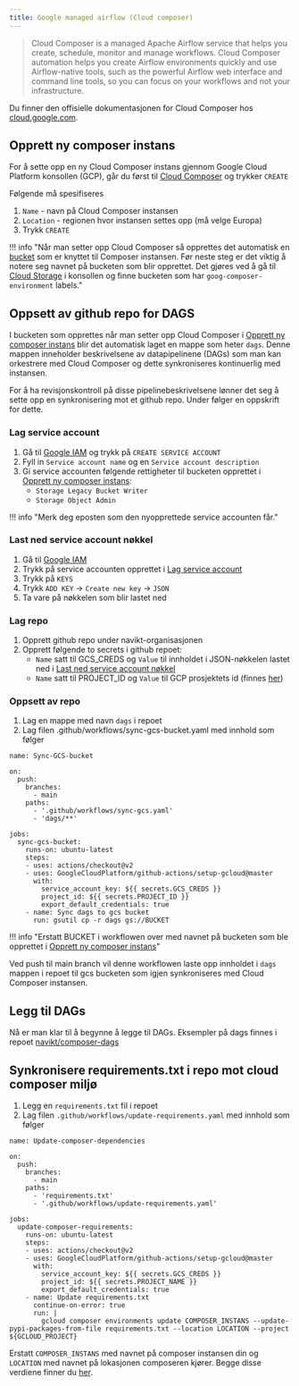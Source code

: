 ```yaml
---
title: Google managed airflow (Cloud composer)
---
```


> Cloud Composer is a managed Apache Airflow service that helps you create, schedule, 
monitor and manage workflows. Cloud Composer automation helps you create Airflow environments quickly and use 
Airflow-native tools, such as the powerful Airflow web interface and command line tools, so you can focus on your 
workflows and not your infrastructure.

Du finner den offisielle dokumentasjonen for Cloud Composer hos [cloud.google.com](https://cloud.google.com/composer/docs/concepts/overview).

## Opprett ny composer instans
For å sette opp en ny Cloud Composer instans gjennom Google Cloud Platform konsollen (GCP), 
går du først til [Cloud Composer](https://console.cloud.google.com/composer) og trykker `CREATE`

Følgende må spesifiseres

1. `Name` - navn på Cloud Composer instansen
2. `Location` - regionen hvor instansen settes opp (må velge Europa)
3. Trykk `CREATE`

!!! info "Når man setter opp Cloud Composer så opprettes det automatisk en [bucket](https://cloud.google.com/storage/docs/introduction) som er knyttet til Composer instansen. Før neste steg er det viktig å notere seg navnet på bucketen som blir opprettet. Det gjøres ved å gå til [Cloud Storage](https://console.cloud.google.com/storage) i konsollen og finne bucketen som har `goog-composer-environment` labels."



## Oppsett av github repo for DAGS
I bucketen som opprettes når man setter opp Cloud Composer i [Opprett ny composer instans](cloud-composer#opprett-ny-composer-instans) 
blir det automatisk laget en mappe som heter `dags`. Denne mappen inneholder beskrivelsene av datapipelinene (DAGs) som man kan 
orkestrere med Cloud Composer og dette synkroniseres kontinuerlig med instansen.


For å ha revisjonskontroll på disse pipelinebeskrivelsene lønner det seg å sette opp en synkronisering mot et github repo. Under
følger en oppskrift for dette.


### Lag service account
1. Gå til [Google IAM](https://console.cloud.google.com/iam-admin/serviceaccounts)
og trykk på `CREATE SERVICE ACCOUNT`
2. Fyll in `Service account name` og en `Service account description`
4. Gi service accounten følgende rettigheter til bucketen opprettet i [Opprett ny composer instans](cloud-composer#opprett-ny-composer-instans):
    - `Storage Legacy Bucket Writer`
    - `Storage Object Admin`

!!! info "Merk deg eposten som den nyopprettede service accounten får."


### Last ned service account nøkkel
1. Gå til [Google IAM](https://console.cloud.google.com/iam-admin/serviceaccounts)
2. Trykk på service accounten opprettet i [Lag service account](cloud-composer#lag-service-account)
3. Trykk på `KEYS`
4. Trykk `ADD KEY` -> `Create new key` -> `JSON`
5. Ta vare på nøkkelen som blir lastet ned

### Lag repo
1. Opprett github repo under navikt-organisasjonen
2. Opprett følgende to secrets i github repoet:
    - `Name` satt til GCS_CREDS og `Value` til innholdet i JSON-nøkkelen lastet ned i [Last ned service account nøkkel](cloud-composer#last-ned-service-account-nøkkel)
    - `Name` satt til PROJECT_ID og `Value` til GCP prosjektets id (finnes [her](https://console.cloud.google.com/home/dashboard))

### Oppsett av repo
1. Lag en mappe med navn `dags` i repoet
2. Lag filen .github/workflows/sync-gcs-bucket.yaml med innhold som følger

````
name: Sync-GCS-bucket

on:
  push:
    branches:
      - main
    paths:
      - '.github/workflows/sync-gcs.yaml'
      - 'dags/**'

jobs:
  sync-gcs-bucket:
    runs-on: ubuntu-latest
    steps:
    - uses: actions/checkout@v2
    - uses: GoogleCloudPlatform/github-actions/setup-gcloud@master
      with:
        service_account_key: ${{ secrets.GCS_CREDS }}
        project_id: ${{ secrets.PROJECT_ID }}
        export_default_credentials: true
    - name: Sync dags to gcs bucket
      run: gsutil cp -r dags gs://BUCKET
````

!!! info "Erstatt BUCKET i workflowen over med navnet på bucketen som ble opprettet i [Opprett ny composer instans](cloud-composer#opprett-ny-composer-instans)"


Ved push til main branch vil denne workflowen laste opp innholdet i `dags` mappen i repoet til gcs bucketen 
som igjen synkroniseres med Cloud Composer instansen.

## Legg til DAGs
Nå er man klar til å begynne å legge til DAGs. Eksempler på dags finnes i repoet 
[navikt/composer-dags](https://github.com/navikt/composer-dags)

## Synkronisere requirements.txt i repo mot cloud composer miljø
1. Legg en `requirements.txt` fil i repoet
2. Lag filen `.github/workflows/update-requirements.yaml` med innhold som følger

````
name: Update-composer-dependencies

on:
  push:
    branches:
      - main
    paths:
      - 'requirements.txt'
      - '.github/workflows/update-requirements.yaml'

jobs:
  update-composer-requirements:
    runs-on: ubuntu-latest
    steps:
    - uses: actions/checkout@v2
    - uses: GoogleCloudPlatform/github-actions/setup-gcloud@master
      with:
        service_account_key: ${{ secrets.GCS_CREDS }}
        project_id: ${{ secrets.PROJECT_NAME }}
        export_default_credentials: true
    - name: Update requirements.txt
      continue-on-error: true
      run: |
        gcloud composer environments update COMPOSER_INSTANS --update-pypi-packages-from-file requirements.txt --location LOCATION --project ${GCLOUD_PROJECT}
````

Erstatt `COMPOSER_INSTANS` med navnet på composer instansen din og `LOCATION` med 
navnet på lokasjonen composeren kjører. Begge disse verdiene finner du 
[her](https://console.cloud.google.com/composer/environments).
